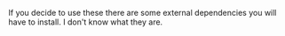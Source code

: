 If you decide to use these there are some external dependencies you will have to install. I don't know what they are.
